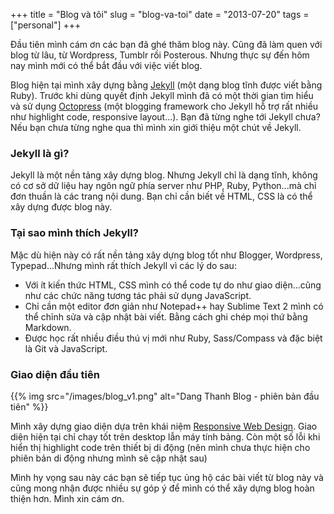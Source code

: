 +++
title = "Blog và tôi"
slug = "blog-va-toi"
date = "2013-07-20"
tags = ["personal"]
+++

Đầu tiên mình cám ơn các bạn đã ghé thăm blog này. Cũng đã làm quen với blog từ lâu, từ Wordpress, Tumblr rồi Posterous. Nhưng thực sự đến hôm nay mình mới có thể bắt đầu với việc viết blog.

Blog hiện tại mình xây dựng bằng [Jekyll](http://jekyllrb.com) (một dạng blog tĩnh được viết bằng Ruby). Trước khi dùng quyết định Jekyll mình đã có một thời gian tìm hiểu và sử dụng [Octopress](http://octopress.org/) (một blogging framework cho Jekyll hỗ trợ rất nhiều như highlight code, responsive layout...). Bạn đã từng nghe tới Jekyll chưa? Nếu bạn chưa từng nghe qua thì mình xin giới thiệu một chút về Jekyll.

### Jekyll là gì?

Jekyll là một nền tảng xây dựng blog. Nhưng Jekyll chỉ là dạng tĩnh, không có cơ sở dữ liệu hay ngôn ngữ phía server như PHP, Ruby, Python...mà chỉ đơn thuần là các trang nội dung. Bạn chỉ cần biết về HTML, CSS là có thể xây dựng được blog này.

### Tại sao mình thích Jekyll?

Mặc dù hiện này có rất nền tảng xây dựng blog tốt như Blogger, Wordpress, Typepad...Nhưng mình rất thích Jekyll vì các lý do sau:

- Với ít kiến thức HTML, CSS mình có thể code tự do như giao diện...cũng như các chức năng tương tác phải sử dụng JavaScript.
- Chỉ cần một editor đơn giản như Notepad++ hay Sublime Text 2 mình có thể chỉnh sửa và cập nhật bài viết. Bằng cách ghi chép mọi thứ bằng Markdown.
- Được học rất nhiều điều thú vị mới như Ruby, Sass/Compass và đặc biệt là Git và JavaScript.

### Giao diện đầu tiên

{{% img src="/images/blog_v1.png" alt="Dang Thanh Blog - phiên bản đầu tiên" %}}

Mình xây dựng giao diện dựa trên khái niệm [Responsive Web Design](http://alistapart.com/article/responsive-web-design). Giao diện hiện tại chỉ chạy tốt trên desktop lẫn máy tính bảng. Còn một số lỗi khi hiển thị highlight code trên thiết bị di động (nên mình chưa thực hiện cho phiên bản di động nhưng mình sẽ cập nhật sau)

Mình hy vọng sau này các bạn sẽ tiếp tục ủng hộ các bài viết từ blog này và cũng mong nhận được nhiều sự góp ý để mình có thể xây dựng blog hoàn thiện hơn. Mình xin cám ơn.
